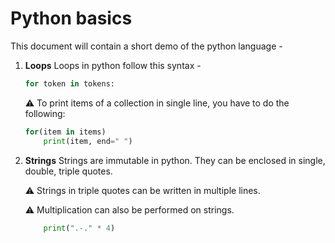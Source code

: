 # Python basics

This document will contain a short demo of the python language - 

1.  **Loops**
    Loops in python follow this syntax - 
    ```python
    for token in tokens:
    ````
    :warning:   To print items of a collection in single line, you have to do the following:

    ```python
    for(item in items)
        print(item, end=" ")
    ```

2. **Strings**
    Strings are immutable in python. They can be enclosed in single, double, triple quotes.
    
    :warning:   Strings in triple quotes can be written in multiple lines.

    :warning:   Multiplication can also be performed on strings.

    ```python 
        print(".-." * 4)
    ```